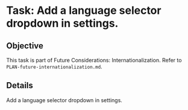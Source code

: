 # Task: Add a language selector dropdown in settings.

## Objective
This task is part of Future Considerations: Internationalization. Refer to `PLAN-future-internationalization.md`.

## Details
Add a language selector dropdown in settings.
